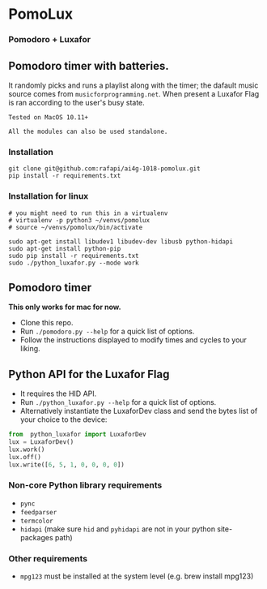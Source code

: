 # PomoLux
### Pomodoro + Luxafor

## Pomodoro timer with batteries.
It randomly picks and runs a playlist along with the timer; the dafault music source comes from `musicforprogramming.net`. When present a Luxafor Flag is ran according to the user's busy state.

`Tested on MacOS 10.11+`

`All the modules can also be used standalone.`

### Installation
```
git clone git@github.com:rafapi/ai4g-1018-pomolux.git
pip install -r requirements.txt
```

### Installation for linux
```
# you might need to run this in a virtualenv
# virtualenv -p python3 ~/venvs/pomolux
# source ~/venvs/pomolux/bin/activate

sudo apt-get install libudev1 libudev-dev libusb python-hidapi
sudo apt-get install python-pip 
sudo pip install -r requirements.txt
sudo ./python_luxafor.py --mode work
```


## Pomodoro timer

**This only works for mac for now.**

* Clone this repo.
* Run `./pomodoro.py --help` for a quick list of options.
* Follow the instructions displayed to modify times and cycles to your liking.

## Python API for the Luxafor Flag

* It requires the HID API.
* Run `./python_luxafor.py --help` for a quick list of options.
* Alternatively instantiate the LuxaforDev class and send the bytes list of your choice to the device:
``` Python
from  python_luxafor import LuxaforDev
lux = LuxaforDev()
lux.work()
lux.off()
lux.write([6, 5, 1, 0, 0, 0, 0])
```

### Non-core Python library requirements

* `pync`
* `feedparser`
* `termcolor`
* `hidapi` (make sure `hid` and `pyhidapi` are not in your python site-packages path)

### Other requirements

* `mpg123` must be installed at the system level (e.g. brew install mpg123)
